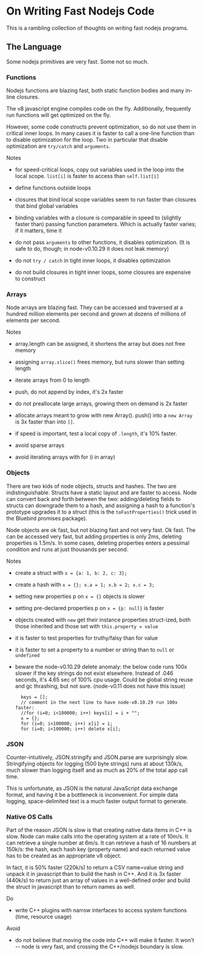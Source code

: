 On Writing Fast Nodejs Code
===========================

This is a rambling collection of thoughts on writing fast nodejs programs.

The Language
------------

Some nodejs primitives are very fast.  Some not so much.

### Functions

Nodejs functions are blazing fast, both static function bodies and many
in-line closures.

The v8 javascript engine compiles code on the fly.  Additionally,
frequently run functions will get optimized on the fly.

However, some code constructs prevent optimization, so do not use them
in critical inner loops.  In many cases it is faster to call a one-line
function than to disable optimization for the loop.  Two in particular
that disable optimization are `try/catch` and `arguments`.

Notes

- for speed-critical loops, copy out variables used in the loop into the
  local scope.  `list[i]` is faster to access than `self.list[i]`
- define functions outside loops
- closures that bind local scope variables seem to run faster than
  closures that bind global variables
- binding variables with a closure is comparable in speed to (slightly
  faster than) passing function parameters.  Which is actually faster
  varies; if it matters, time it

- do not pass `arguments` to other functions, it disables optimization.
  (It is safe to do, though; in node-v0.10.29 it does not leak memory)
- do not `try / catch` in tight inner loops, it disables optimization
- do not build closures in tight inner loops, some closures are expensive
  to construct

### Arrays

Node arrays are blazing fast.  They can be accessed and traversed at a
hundred million elements per second and grown at dozens of millions of
elements per second.

Notes

- array.length can be assigned, it shortens the array but does not free memory
- assigning `array.slice()` frees memory, but runs slower than setting length

- iterate arrays from 0 to length
- push, do not append by index, it's 2x faster
- do not preallocate large arrays, growing them on demand is 2x faster
- allocate arrays meant to grow with new Array().  push() into a `new Array`
  is 3x faster than into `[]`.
- if speed is important, test a local copy of `.length`, it's 10% faster.

- avoid sparse arrays
- avoid iterating arrays with for (i in array)


### Objects

There are two kids of node objects, structs and hashes.  The two are
indistinguishable.  Structs have a static layout and are faster to access.
Node can convert back and forth between the two:  adding/deleting fields to
structs can downgrade them to a hash, and assigning a hash to a function's
prototype upgrades it to a struct (this is the `toFastProperties()` trick used
in the Bluebird promises package).

Node objects are ok fast, but not blazing fast and not very fast.  Ok
fast.  The can be accessed very fast, but adding properties is only 2ms,
deleting properties is 1.5m/s.  In some cases, deleting properties
enters a pessimal condition and runs at just thousands per second.

Notes

- create a struct with `x = {a: 1, b: 2, c: 3};`
- create a hash with `x = {}; x.a = 1; x.b = 2; x.c = 3;`
- setting new properties p on `x = {}` objects is slower
- setting pre-declared properties p on `x = {p: null}` is faster
- objects created with `new` get their instance properties struct-ized,
  both those inherited and those set with `this.property = value`
- it is faster to test properties for truthy/falsy than for value
- it is faster to set a property to a number or string than to `null` or `undefined`

- beware the node-v0.10.29 delete anomaly:  the below code runs 100x slower if
  the key strings do not exist elsewhere.  Instead of .046 seconds, it's 4.65
  sec of 100% cpu usage.  Could be global string reuse and gc thrashing, but
  not sure.  (node-v0.11 does not have this issue)

        keys = [];
        // comment in the next line to have node-v0.10.29 run 100x faster:
        //for (i=0; i<100000; i++) keys[i] = i + "";
        x = {};
        for (i=0; i<100000; i++) x[i] = i;
        for (i=0; i<100000; i++) delete x[i];


### JSON

Counter-intuitively, JSON.stringify and JSON.parse are surprisingly slow.
Stringifying objects for logging (500 byte strings) runs at about 130k/s, much
slower than logging itself and as much as 20% of the total app call time.

This is unfortunate, as JSON is the natural JavaScript data exchange format,
and having it be a bottleneck is inconvenient.  For simple data logging,
space-delimited text is a much faster output format to generate.

### Native OS Calls

Part of the reason JSON is slow is that creating native data items in
C++ is slow.  Node can make calls into the operating system at a rate of
10m/s.  It can retrieve a single number at 6m/s.  It can retrieve a hash
of 16 numbers at 150k/s:  the hash, each hash key (property name) and
each returned value has to be created as an appropriate v8 object.

In fact, it is 50% faster (220k/s) to return a CSV name=value string and
unpack it in javascript than to build the hash in C++.  And it is 3x
faster (440k/s) to return just an array of values in a well-defined
order and build the struct in javascript than to return names as well.


Do

- write C++ plugins with narrow interfaces to access system functions
  (time, resource usage)

Avoid

- do not believe that moving the code into C++ will make it faster.  It
  won't -- node is very fast, and crossing the C++/nodejs boundary is
  slow.
